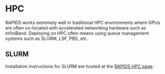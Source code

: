 # HPC

RAPIDS works extremely well in traditional HPC environments where GPUs are often co-located with accelerated networking hardware such as InfiniBand. Deploying on HPC often means using queue management systems such as SLURM, LSF, PBS, etc.

## SLURM

Installation instructions for SLURM are hosted at the [RAPIDS HPC page](https://rapids.ai/hpc).
